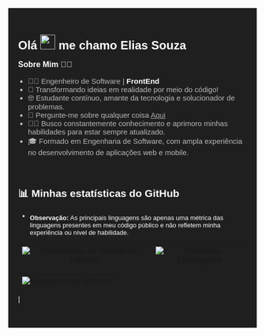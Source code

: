 <div style="background-color: #1f1f1f; padding: 20px; font-family: Arial, sans-serif; color: #fff;">

  <h1 style="font-size: 24px; font-weight: bold;">Olá <img src="https://raw.githubusercontent.com/MartinHeinz/MartinHeinz/master/wave.gif" width="30px"> me chamo Elias Souza</h1>

  <p style="font-size: 16px; font-weight: bold;">Sobre Mim 👨‍💻</p>
  
  <ul style="font-size: 15px; list-style-type: disc; padding-left: 20px; color: #b8b8b8; ">
      <li>👨‍💻 Engenheiro de Software | <b style="color: white;">FrontEnd</b></li>
      <li>📜 Transformando ideias em realidade por meio do código!</li>
      <li>🤓 Estudante contínuo, amante da tecnologia e solucionador de problemas.</li>
      <li>💬 Pergunte-me sobre qualquer coisa <a href="https://github.com/liliassz/liliassz/issues" style="color: #aaa;">Aqui</a></li>
      <li>👨‍🎓 Busco constantemente conhecimento e aprimoro minhas habilidades para estar sempre atualizado.</li>
      <li>🎓 Formado em Engenharia de Software, com ampla experiência no desenvolvimento de aplicações web e mobile.</li>
   </ul>

  <br>

## 📊 Minhas estatísticas do GitHub

- <sub style="font-size: 13px;"><b>Observação:</b> As principais linguagens são apenas uma métrica das linguagens presentes em meu código público e não refletem minha experiência ou nível de habilidade.</sub>

| ![Estatísticas do GitHub de LiliasSz](https://github-readme-stats.vercel.app/api?username=liliassz&show_icons=true&theme=tokyonight) | ![Principais Linguagens](https://github-readme-stats.vercel.app/api/top-langs/?username=liliassz&layout=donut&theme=tokyonight&langs_count=5&title=Principais%20Linguagens) | 
| :-------------: | :-------------: |
  
![Sequência de GitHub](https://github-readme-streak-stats.herokuapp.com?user=liliassz&theme=tokyonight&dates=05DD3C) |
| :-------------: |
| 


<br>

</div>